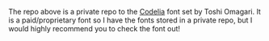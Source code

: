 The repo above is a private repo to the [Codelia](https://tosche.net/fonts/codelia) font set by Toshi Omagari. It is a paid/proprietary font so I have the fonts stored in a private repo, but I would highly recommend you to check the font out!
